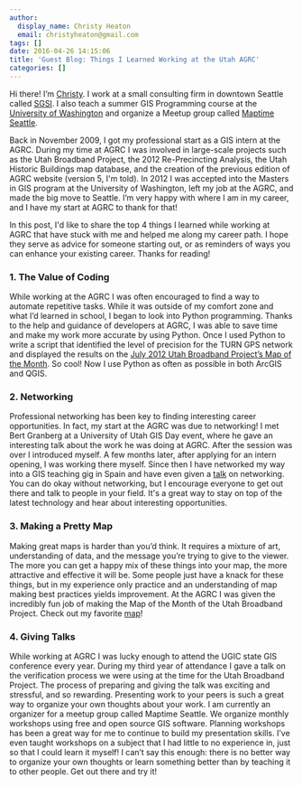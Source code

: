 ```yaml
---
author:
  display_name: Christy Heaton
  email: christyheaton@gmail.com
tags: []
date: 2016-04-26 14:15:06
title: 'Guest Blog: Things I Learned Working at the Utah AGRC'
categories: []
---
```


Hi there! I’m [Christy](http://christyheaton.github.io). I work at a small consulting firm in downtown Seattle called [SGSI](http://www.sgsi.com). I also teach a summer GIS Programming course at the [University of Washington](http://www.gisonline.uw.edu/) and organize a Meetup group called [Maptime Seattle](http://www.meetup.com/MaptimeSEA/).

Back in November 2009, I got my professional start as a GIS intern at the AGRC. During my time at AGRC I was involved in large-scale projects such as the Utah Broadband Project, the 2012 Re-Precincting Analysis, the Utah Historic Buildings map database, and the creation of the previous edition of AGRC website (version 5, I'm told). In 2012 I was accepted into the Masters in GIS program at the University of Washington, left my job at the AGRC,  and made the big move to Seattle. I’m very happy with where I am in my career, and I have my start at AGRC to thank for that!

In this post, I'd like to share the top 4 things I learned while working at AGRC that have stuck with me and helped me along my career path. I hope they serve as advice for someone starting out, or as reminders of ways you can enhance your existing career. Thanks for reading!

### **1. The Value of Coding**

While working at the AGRC I was often encouraged to find a way to automate repetitive tasks. While it was outside of my comfort zone and what I’d learned in school, I began to look into Python programming. Thanks to the help and guidance of developers at AGRC, I was able to save time and make my work more accurate by using Python. Once I used Python to write a script that identified the level of precision for the TURN GPS network and displayed the results on the [July 2012 Utah Broadband Project’s Map of the Month](http://broadband.utah.gov/2012/07/25/july-2012-map-of-the-month-the-utah-reference-network-turn/). So cool! Now I use Python as often as possible in both ArcGIS and QGIS.

### **2. Networking**

Professional networking has been key to finding interesting career opportunities. In fact, my start at the AGRC was due to networking! I met Bert Granberg at a University of Utah GIS Day event, where he gave an interesting talk about the work he was doing at AGRC. After the session was over I introduced myself. A few months later, after applying for an intern opening, I was working there myself. Since then I have networked my way into a GIS teaching gig in Spain and have even given a [talk](https://www.youtube.com/watch?v=z-q4znBqokw) on networking. You can do okay without networking, but I encourage everyone to get out there and talk to people in your field. It's a great way to stay on top of the latest technology and hear about interesting opportunities.

### **3. Making a Pretty Map**

Making great maps is harder than you’d think. It requires a mixture of art, understanding of data, and the message you’re trying to give to the viewer. The more you can get a happy mix of these things into your map, the more attractive and effective it will be. Some people just have a knack for these things, but in my experience only practice and an understanding of map making best practices yields improvement. At the AGRC I was given the incredibly fun job of making the Map of the Month of the Utah Broadband Project. Check out my favorite [map](http://broadband.utah.gov/2012/06/21/june-2012-map-of-the-month-national-parks/)!

### **4. Giving Talks**

While working at AGRC I was lucky enough to attend the UGIC state GIS conference every year. During my third year of attendance I gave a talk on the verification process we were using at the time for the Utah Broadband Project. The process of preparing and giving the talk was exciting and stressful, and so rewarding. Presenting work to your peers is such a great way to organize your own thoughts about your work. I am currently an organizer for a meetup group called Maptime Seattle. We organize monthly workshops using free and open source GIS software. Planning workshops has been a great way for me to continue to build my presentation skills. I’ve even taught workshops on a subject that I had little to no experience in, just so that I could learn it myself! I can’t say this enough: there is no better way to organize your own thoughts or learn something better than by teaching it to other people. Get out there and try it!
